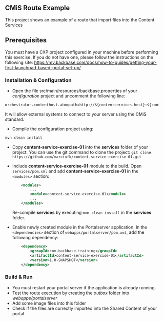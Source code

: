 ## CMiS Route Example
This project shows an example of a route that import files into the Content Services

## Prerequisites
You must have a CXP project configured in your machine before performing this exercise. If you do not have one, please follow the instructions on the following site: https://my.backbase.com/docs/how-to-guides/getting-your-first-launchpad-based-portal-set-up/

### Installation & Configuration

- Open the file src/main/resources/backbase.properties of your *configuration* project and uncomment the following line:

```xml
orchestrator.contenthost.atompath=http://${contentservices.host}:${contentservices.port}/${contentservices.context}/atom
```

It will allow external systems to connect to your server using the CMiS standard.

- Compile the configuration project using:
```xml
mvn clean install
```

- Copy **content-service-exercise-01** into the **services** folder of your project. You can use the git command to clone the project: ```git clone https://github.com/marciofk/content-service-exercise-01.git```

- Include **content-service-exercise-01** module to the build.  Open `services/pom.xml` and add **content-service-exercise-01** in the `<modules>` section: 
	```xml
	    <modules>
	        ...	    
	        <module>content-service-exercise-01</module>
	        ...
	    </modules>
	```	
	Re-compile **services** by executing `mvn clean install` in the **services** folder.
	
- Enable newly created module in the Portalserver application. In the `<dependencies>` section of `webapps/portalserver/pom.xml`, add the following dependency:

	```xml
	    <dependency>
	        <groupId>com.backbase.training</groupId>
	        <artifactId>content-service-exercise-01</artifactId>
	        <version>1.0-SNAPSHOT</version>
	    </dependency>
	```

### Build & Run

- You must restart your portal server if the application is already running. 
- Test the route execution by creating the *outbox* folder into *webapps/portalserver*
- Add some image files into this folder
- Check if the files are correctly imported into the Shared Content of your portal


 





